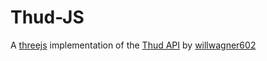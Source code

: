 # Thud-JS
A [threejs](https://github.com/mrdoob/three.js/) implementation of the [Thud API](https://github.com/willwagner602/Thud) by [willwagner602](https://github.com/willwagner602)

